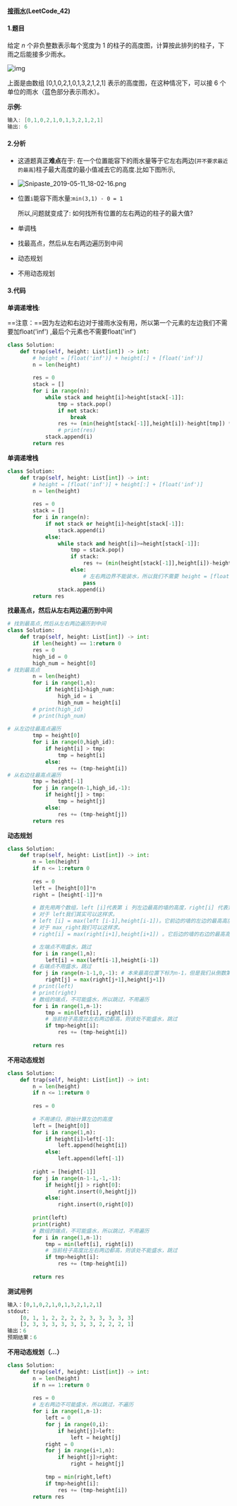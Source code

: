 #### [接雨水](https://leetcode-cn.com/problems/trapping-rain-water/)(LeetCode_42)

#### 1.题目

给定 *n* 个非负整数表示每个宽度为 1 的柱子的高度图，计算按此排列的柱子，下雨之后能接多少雨水。

![img](接雨水_LeetCode_42.assets/rainwatertrap.png)

上面是由数组 [0,1,0,2,1,0,1,3,2,1,2,1] 表示的高度图，在这种情况下，可以接 6 个单位的雨水（蓝色部分表示雨水）。

**示例:**

```C++
输入: [0,1,0,2,1,0,1,3,2,1,2,1]
输出: 6
```

#### 2.分析

- 这道题真正**难点**在于: 在一个位置能容下的雨水量等于它左右两边(`并不要求最近的最高`)柱子最大高度的最小值减去它的高度.比如下图所示,

- ![Snipaste_2019-05-11_18-02-16.png](接雨水_LeetCode_42.assets/6db1fe9019dfbf4d5c2e472112c5cd227925d4b5a99ac48cd2a2779d2535b6ce-Snipaste_2019-05-11_18-02-16.png)

- 位置`i`能容下雨水量:`min(3,1) - 0 = 1`

  所以,问题就变成了: 如何找所有位置的左右两边的柱子的最大值?



- 单调栈
- 找最高点，然后从左右两边遍历到中间
- 动态规划
- 不用动态规划

#### 3.代码



**单调递增栈**:

==注意：==因为左边和右边对于接雨水没有用，所以第一个元素的左边我们不需要加float('inf') ,最后个元素也不需要float('inf')

```python
class Solution:
    def trap(self, height: List[int]) -> int:
        # height = [float('inf')] + height[:] + [float('inf')]
        n = len(height)
        
        res = 0
        stack = []
        for i in range(n):
            while stack and height[i]>height[stack[-1]]:
                tmp = stack.pop()
                if not stack:
                    break
                res += (min(height[stack[-1]],height[i])-height[tmp]) * (i-stack[-1] - 1)
                # print(res)
            stack.append(i)
        return res
```



**单调递增栈**

```python
class Solution:
    def trap(self, height: List[int]) -> int:
        # height = [float('inf')] + height[:] + [float('inf')]
        n = len(height)
        
        res = 0
        stack = []
        for i in range(n):
            if not stack or height[i]<height[stack[-1]]:
                stack.append(i)
            else:
                while stack and height[i]>=height[stack[-1]]:
                    tmp = stack.pop()
                    if stack:
                        res += (min(height[stack[-1]],height[i])-height[tmp]) * (i-stack[-1]-1)
                    else:
                        # 左右两边界不能装水，所以我们不需要 height = [float('inf')] + height[:] + [float('inf')]
                        pass
                stack.append(i)
        return res
```



**找最高点，然后从左右两边遍历到中间**

```python
# 找到最高点,然后从左右两边遍历到中间  
class Solution:
    def trap(self, height: List[int]) -> int:
        if len(height) == 1:return 0
        res = 0
        high_id = 0
        high_num = height[0]
# 找到最高点
        n = len(height)
        for i in range(1,n):
            if height[i]>high_num:
                high_id = i
                high_num = height[i]
        # print(high_id)
        # print(high_num)
   
# 从左边往最高点遍历
        tmp = height[0]
        for i in range(0,high_id):
            if height[i] > tmp:
                tmp = height[i]
            else:
                res += (tmp-height[i])
# 从右边往最高点遍历     
        tmp = height[-1]
        for j in range(n-1,high_id,-1):
            if height[j] > tmp:
                tmp = height[j]
            else:
                res += (tmp-height[j])
        return res
```



**动态规划**

```python
class Solution:
    def trap(self, height: List[int]) -> int:
        n = len(height)
        if n <= 1:return 0
        
        res = 0
        left = [height[0]]*n
        right = [height[-1]]*n
        
        # 首先用两个数组，left [i]代表第 i 列左边最高的墙的高度，right[i] 代表第 i 列右边最高的墙的高度。（一定要注意下，第 i 列左（右）边最高的墙，是不包括自身的，和 leetcode 上边的讲的有些不同）
        # 对于 left我们其实可以这样求。
        # left [i] = max(left [i-1],height[i-1])。它前边的墙的左边的最高高度和它前边的墙的高度选一个较大的，就是当前列左边最高的墙了。
        # 对于 max_right我们可以这样求。
        # right[i] = max(right[i+1],height[i+1]) 。它后边的墙的右边的最高高度和它后边的墙的高度选一个较大的，就是当前列右边最高的墙了。

        # 左端点不用盛水，跳过
        for i in range(1,n):
            left[i] = max(left[i-1],height[i-1])
        # 右端点不用盛水，跳过
        for j in range(n-1-1,0,-1): # 本来最高位置下标为n-1，但是我们从倒数第二个位置开始遍历，所以再减去1
            right[j] = max(right[j+1],height[j+1])
        # print(left)
        # print(right)
        # 数组的端点，不可能盛水，所以跳过，不用遍历
        for i in range(1,n-1):
            tmp = min(left[i], right[i])
            # 当前柱子高度比左右两边都高，则该处不能盛水，跳过
            if tmp>height[i]:
                res += (tmp-height[i])
        
        return res

```



**不用动态规划**

```python
class Solution:
    def trap(self, height: List[int]) -> int:
        n = len(height)
        if n <= 1:return 0
        
        res = 0
        
        # 不用递归，原始计算左边的高度
        left = [height[0]]
        for i in range(1,n):
            if height[i]>left[-1]:
                left.append(height[i])
            else:
                left.append(left[-1])
        
        right = [height[-1]]
        for j in range(n-1-1,-1,-1):
            if height[j] > right[0]:
                right.insert(0,height[j])
            else:
                right.insert(0,right[0])
        
        print(left)
        print(right)
        # 数组的端点，不可能盛水，所以跳过，不用遍历
        for i in range(1,n-1):
            tmp = min(left[i], right[i])
            # 当前柱子高度比左右两边都高，则该处不能盛水，跳过
            if tmp>height[i]:
                res += (tmp-height[i])
        
        return res

```



**测试用例**

```python
输入：[0,1,0,2,1,0,1,3,2,1,2,1]
stdout:
    [0, 1, 1, 2, 2, 2, 2, 3, 3, 3, 3, 3]
	[3, 3, 3, 3, 3, 3, 3, 3, 2, 2, 2, 1]
输出：6
预期结果：6
```



**不用动态规划（...）**

```python
class Solution:
    def trap(self, height: List[int]) -> int:
        n = len(height)
        if n == 1:return 0
        
        res = 0
        # 左右两边不可能盛水，所以跳过，不遍历
        for i in range(1,n-1):
            left = 0
            for j in range(0,i):
                if height[j]>left:
                    left = height[j]
            right = 0
            for j in range(i+1,n):
                if height[j]>right:
                    right = height[j]
            
            tmp = min(right,left)
            if tmp>height[i]:
                res += (tmp-height[i])
        return res
```

